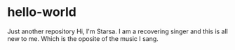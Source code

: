 # hello-world
Just another repository
Hi, I'm Starsa. I am a recovering singer and this is all new to me. Which is the oposite of the music I sang.
